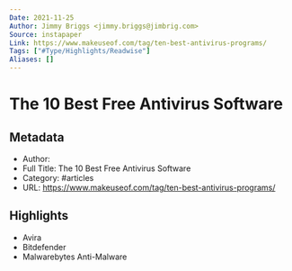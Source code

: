 ```yaml
---
Date: 2021-11-25
Author: Jimmy Briggs <jimmy.briggs@jimbrig.com>
Source: instapaper
Link: https://www.makeuseof.com/tag/ten-best-antivirus-programs/
Tags: ["#Type/Highlights/Readwise"]
Aliases: []
---
```

# The 10 Best Free Antivirus Software

## Metadata
- Author: 
- Full Title: The 10 Best Free Antivirus Software
- Category: #articles
- URL: https://www.makeuseof.com/tag/ten-best-antivirus-programs/

## Highlights
- Avira
- Bitdefender
- Malwarebytes Anti-Malware
